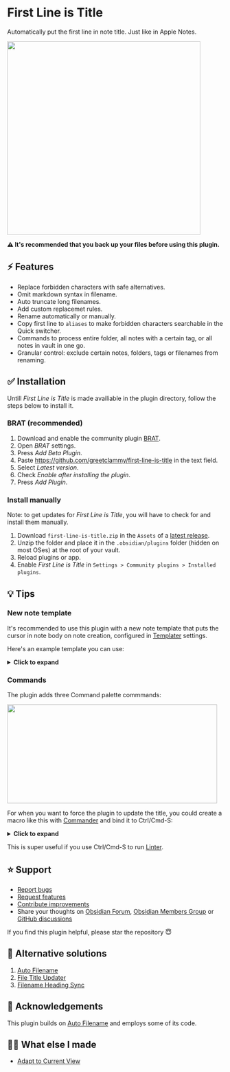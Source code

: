 # First Line is Title

Automatically put the first line in note title. Just like in Apple Notes.

<img src="https://github.com/user-attachments/assets/4d4bb0d5-aaa8-464a-9e00-eeb88f4235de" height="450">

**⚠️ It's recommended that you back up your files before using this plugin.**

## ⚡ Features

- Replace forbidden characters with safe alternatives.
- Omit markdown syntax in filename.
- Auto truncate long filenames.
- Add custom replacemet rules.
- Rename automatically or manually.
- Copy first line to `aliases` to make forbidden characters searchable in the Quick switcher.
- Commands to process entire folder, all notes with a certain tag, or all notes in vault in one go.
- Granular control: exclude certain notes, folders, tags or filenames from renaming.

## ✅ Installation

Untill _First Line is Title_ is made availiable in the plugin directory, follow the steps below to install it.

### BRAT (recommended)

1. Download and enable the community plugin [BRAT](https://obsidian.md/plugins?id=obsidian42-brat).
2. Open _BRAT_ settings.
3. Press _Add Beta Plugin_.
4. Paste https://github.com/greetclammy/first-line-is-title in the text field.
5. Select _Latest version_.
6. Check _Enable after installing the plugin_.
7. Press _Add Plugin_.

### Install manually

Note: to get updates for _First Line is Title_, you will have to check for and install them manually.

1. Download `first-line-is-title.zip` in the `Assets` of a [latest release](https://github.com/greetclammy/first-line-is-title/releases).
2. Unzip the folder and place it in the `.obsidian/plugins` folder (hidden on most OSes) at the root of your vault.
3. Reload plugins or app.
4. Enable _First Line is Title_ in `Settings > Community plugins > Installed plugins`.

## 💡 Tips

### New note template

It's recommended to use this plugin with a new note template that puts the cursor in note body on note creation, configured in [Templater](https://obsidian.md/plugins?id=templater-obsidian) settings.

Here's an example template you can use:

<details>
  <summary><b>Click to expand</b></summary>

  ```js
---
created: <% moment(tp.file.creation_date()).format("YYYY-MM-DDTHH:mmZ") %>
tags: []
---
<%*
if (!(/^Untitled(\s\d+)?$/.test(tp.file.title))) {
-%>
<% tp.file.title %><% await tp.file.cursor() %><%*
} -%>
<%*
tp.hooks.on_all_templates_executed(async () => {
  const leaf = app.workspace.activeLeaf;
  if (leaf && leaf.view.getViewType() !== "canvas") {
    leaf.setViewState({
      type: "markdown",
      state: {
        mode: "source",
        source: false
      }
    });
    await leaf.view.editor?.focus();
  }
});
-%>
```
  
</details>

### Commands

The plugin adds three Command palette commmands:

<img width="489" height="230" src="https://github.com/user-attachments/assets/823c2510-77c5-4b49-8715-1f8e3477640f" />

For when you want to force the plugin to update the title, you could create a macro like this with [Commander](https://obsidian.md/plugins?id=cmdr) and bind it to Ctrl/Cmd-S:

<details>
  <summary><b>Click to expand</b></summary>
<img width="571" height="427" src="https://github.com/user-attachments/assets/24273438-d0e4-47a5-833c-f86161fa2b20" />
</details>

This is super useful if you use Ctrl/Cmd-S to run [Linter](https://obsidian.md/plugins?id=obsidian-linter).

## ⭐️ Support

- [Report bugs](https://github.com/greetclammy/first-line-is-title/issues)
- [Request features](https://github.com/greetclammy/first-line-is-title/issues)
- [Contribute improvements](https://github.com/greetclammy/first-line-is-title/pulls)
- Share your thoughts on [Obsidian Forum](https://forum.obsidian.md/t/plugin-to-automatically-copy-first-line-in-note-to-note-title/103558), [Obsidian Members Group](https://discord.com/channels/686053708261228577/707816848615407697) or [GitHub discussions](https://github.com/greetclammy/first-line-is-title/discussions)

If you find this plugin helpful, please star the repository 😇

## 👀 Alternative solutions

1. [Auto Filename](https://obsidian.md/plugins?id=auto-filename)
2. [File Title Updater](https://obsidian.md/plugins?id=file-title-updater)
3. [Filename Heading Sync](https://obsidian.md/plugins?id=obsidian-filename-heading-sync)

## 🙏 Acknowledgements

This plugin builds on [Auto Filename](https://obsidian.md/plugins?id=auto-filename) and employs some of its code.

## 👨‍💻 What else I made

- [Adapt to Current View](https://github.com/greetclammy/adapt-to-current-view/)
